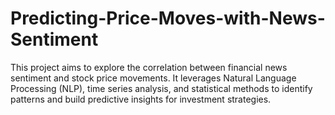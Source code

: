 # Predicting-Price-Moves-with-News-Sentiment

This project aims to explore the correlation between financial news sentiment and stock price movements. It leverages Natural Language Processing (NLP), time series analysis, and statistical methods to identify patterns and build predictive insights for investment strategies.

